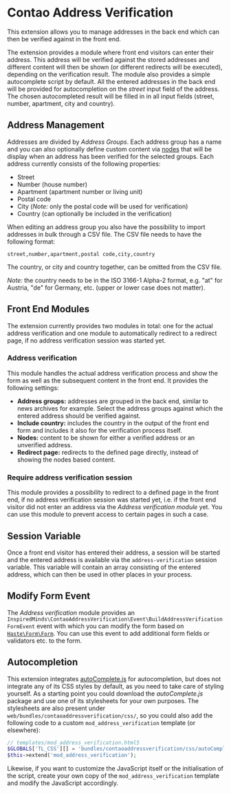 Contao Address Verification
===========================

This extension allows you to manage addresses in the back end which can then be verified against in the front end. 

The extension provides a module where front end visitors can enter their address. This address will be verified against the stored addresses and different content will then be shown (or different redirects will be executed), depending on the verification result. The module also provides a simple autocomplete script by default. All the entered addresses in the back end will be provided for autocompletion on the _street_ input field of the address. The chosen autocompleted result will be filled in in all input fields (street, number, apartment, city and country).

## Address Management

Addresses are divided by _Address Groups_. Each address group has a name and you can also optionally define custom content via [nodes](https://github.com/terminal42/contao-node) that will be display when an address has been verified for the selected groups. Each address currently consists of the following properties:

* Street
* Number (house number)
* Apartment (apartment number or living unit)
* Postal code
* City (_Note:_ only the postal code will be used for verification)
* Country (can optionally be included in the verification)

When editing an address group you also have the possibility to import addresses in bulk through a CSV file. The CSV file needs to have the following format:

```
street,number,apartment,postal code,city,country
```

The country, or city and country together, can be omitted from the CSV file.

_Note:_ the country needs to be in the ISO 3166-1 Alpha-2 format, e.g. "at" for Austria, "de" for Germany, etc. (upper or lower case does not matter).

## Front End Modules

The extension currently provides two modules in total: one for the actual address verification and one module to automatically redirect to a redirect page, if no address verification session was started yet.

### Address verification

This module handles the actual address verification process and show the form as well as the subsequent content in the front end. It provides the following settings:

* __Address groups:__ addresses are grouped in the back end, similar to news archives for example. Select the address groups against which the entered address should be verified against.
* __Include country:__ includes the country in the output of the front end form and includes it also for the verification process itself.
* __Nodes:__ content to be shown for either a verified address or an unverified address.
* __Redirect page:__ redirects to the defined page directly, instead of showing the nodes based content.

### Require address verification session

This module provides a possibility to redirect to a defined page in the front end, if no address verification session was started yet, i.e. if the front end visitor did not enter an address via the _Address verification module_ yet. You can use this module to prevent access to certain pages in such a case.

## Session Variable

Once a front end visitor has entered their address, a session will be started and the entered address is available via the `address-verification` session variable. This variable will contain an array consisting of the entered address, which can then be used in other places in your process.

## Modify Form Event

The _Address verification_ module provides an `InspiredMinds\ContaoAddressVerification\Event\BuildAddressVerificationFormEvent` event with which you can modify the form based on [`Haste\Form\Form`](https://github.com/codefog/contao-haste/blob/master/docs/Form/Form.md). You can use this event to add additional form fields or validators etc. to the form.

## Autocompletion

This extension integrates [autoComplete.js](https://tarekraafat.github.io/autoComplete.js/) for autocompletion, but does not integrate any of its CSS styles by default, as you need to take care of styling yourself. As a starting point you could download the _autoComplete.js_ package and use one of its stylesheets for your own purposes. The stylesheets are also present under `web/bundles/contaoaddressverification/css/`, so you could also add the following code to a custom `mod_address_verification` template (or elsewhere):

```php
// templates/mod_address_verification.html5
$GLOBALS['TL_CSS'][] = 'bundles/contaoaddressverification/css/autoComplete.02.css';
$this->extend('mod_address_verification');
```

Likewise, if you want to customize the JavaScript itself or the initialisation of the script, create your own copy of the `mod_address_verification` template and modify the JavaScript accordingly.
